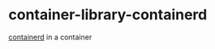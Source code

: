 # container-library-containerd
[containerd](https://github.com/containerd/containerd) in a container
